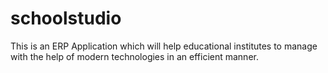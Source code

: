 # schoolstudio
This is an ERP Application which will help educational institutes to manage with the help of modern technologies in an efficient manner.
